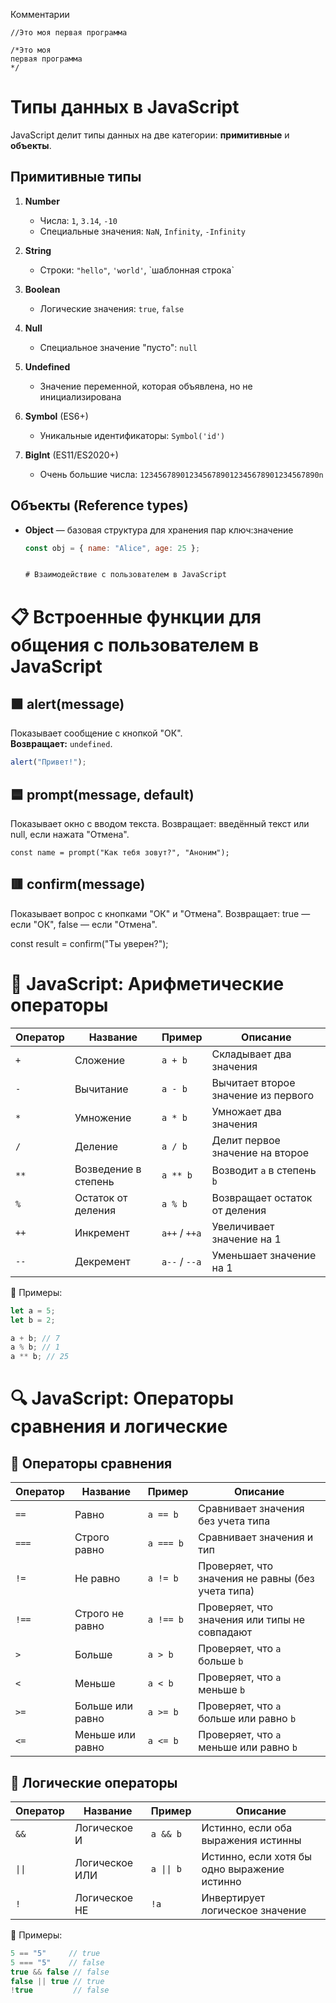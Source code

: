 Комментарии

`//Это моя первая программа`

```
/*Это моя 
первая программа
*/
```


# Типы данных в JavaScript

JavaScript делит типы данных на две категории: **примитивные** и **объекты**.

## Примитивные типы

1. **Number**
   - Числа: `1`, `3.14`, `-10`
   - Специальные значения: `NaN`, `Infinity`, `-Infinity`

2. **String**
   - Строки: `"hello"`, `'world'`, \`шаблонная строка\`

3. **Boolean**
   - Логические значения: `true`, `false`

4. **Null**
   - Специальное значение "пусто": `null`

5. **Undefined**
   - Значение переменной, которая объявлена, но не инициализирована

6. **Symbol** (ES6+)
   - Уникальные идентификаторы: `Symbol('id')`

7. **BigInt** (ES11/ES2020+)
   - Очень большие числа: `1234567890123456789012345678901234567890n`

## Объекты (Reference types)

- **Object** — базовая структура для хранения пар ключ:значение
  ```js
  const obj = { name: "Alice", age: 25 };


  # Взаимодействие с пользователем в JavaScript

# 📋 Встроенные функции для общения с пользователем в JavaScript

## 🟩 alert(message)
Показывает сообщение с кнопкой "ОК".  
**Возвращает:** `undefined`.

```js
alert("Привет!");
```

## 🟦 prompt(message, default)
Показывает окно с вводом текста.
Возвращает: введённый текст или null, если нажата "Отмена".

`const name = prompt("Как тебя зовут?", "Аноним");`

## 🟥 confirm(message)
Показывает вопрос с кнопками "ОК" и "Отмена".
Возвращает: true — если "ОК", false — если "Отмена".

const result = confirm("Ты уверен?");



# 🔢 JavaScript: Арифметические операторы

| Оператор | Название                 | Пример        | Описание                               |
|----------|--------------------------|---------------|----------------------------------------|
| `+`      | Сложение                 | `a + b`       | Складывает два значения                |
| `-`      | Вычитание                | `a - b`       | Вычитает второе значение из первого   |
| `*`      | Умножение                | `a * b`       | Умножает два значения                 |
| `/`      | Деление                  | `a / b`       | Делит первое значение на второе       |
| `**`     | Возведение в степень     | `a ** b`      | Возводит `a` в степень `b`             |
| `%`      | Остаток от деления       | `a % b`       | Возвращает остаток от деления         |
| `++`     | Инкремент                | `a++` / `++a` | Увеличивает значение на 1              |
| `--`     | Декремент                | `a--` / `--a` | Уменьшает значение на 1                |

📌 Примеры:
```js
let a = 5;
let b = 2;

a + b; // 7
a % b; // 1
a ** b; // 25
```


# 🔍 JavaScript: Операторы сравнения и логические

## 📏 Операторы сравнения

| Оператор | Название                  | Пример          | Описание                                               |
|----------|---------------------------|------------------|--------------------------------------------------------|
| `==`     | Равно                     | `a == b`         | Сравнивает значения без учета типа                     |
| `===`    | Строго равно              | `a === b`        | Сравнивает значения и тип                              |
| `!=`     | Не равно                  | `a != b`         | Проверяет, что значения не равны (без учета типа)      |
| `!==`    | Строго не равно           | `a !== b`        | Проверяет, что значения или типы не совпадают          |
| `>`      | Больше                    | `a > b`          | Проверяет, что `a` больше `b`                          |
| `<`      | Меньше                    | `a < b`          | Проверяет, что `a` меньше `b`                          |
| `>=`     | Больше или равно          | `a >= b`         | Проверяет, что `a` больше или равно `b`                |
| `<=`     | Меньше или равно          | `a <= b`         | Проверяет, что `a` меньше или равно `b`                |

## 🔗 Логические операторы

| Оператор | Название          | Пример             | Описание                                      |
|----------|-------------------|---------------------|-----------------------------------------------|
| `&&`     | Логическое И      | `a && b`            | Истинно, если оба выражения истинны           |
| `\|\|`     | Логическое ИЛИ    | `a \|\| b`            | Истинно, если хотя бы одно выражение истинно  |
| `!`      | Логическое НЕ     | `!a`                | Инвертирует логическое значение               |

📌 Примеры:
```js
5 == "5"     // true
5 === "5"    // false
true && false // false
false || true // true
!true         // false
